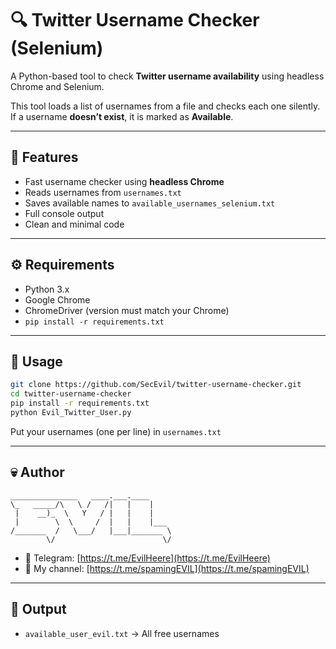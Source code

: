 # 🔍 Twitter Username Checker (Selenium)

A Python-based tool to check **Twitter username availability** using headless Chrome and Selenium.

This tool loads a list of usernames from a file and checks each one silently. If a username **doesn’t exist**, it is marked as **Available**.

---

## 🧠 Features

- Fast username checker using **headless Chrome**
- Reads usernames from `usernames.txt`
- Saves available names to `available_usernames_selenium.txt`
- Full console output
- Clean and minimal code

---

## ⚙️ Requirements

- Python 3.x
- Google Chrome
- ChromeDriver (version must match your Chrome)
- `pip install -r requirements.txt`

---

## 🚀 Usage

```bash
git clone https://github.com/SecEvil/twitter-username-checker.git
cd twitter-username-checker
pip install -r requirements.txt
python Evil_Twitter_User.py
```

Put your usernames (one per line) in `usernames.txt`

---

## 💀 Author

```
_______________   ____.___.____     
\_   _____/\   \ /   /|   |    |    
 |    __)_  \   Y   / |   |    |    
 |        \  \     /  |   |    |___ 
/_______  /   \___/   |___|_______ \
        \/                        \/
```

- 🔗 Telegram: [https://t.me/EvilHeere](https://t.me/EvilHeere)  
- 🔗 My channel: [https://t.me/spamingEVIL](https://t.me/spamingEVIL)

---

## 📁 Output

- `available_user_evil.txt` → All free usernames

